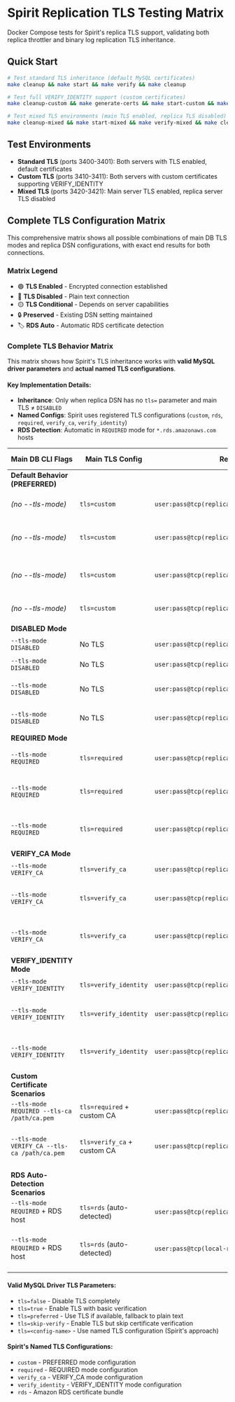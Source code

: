 # Spirit Replication TLS Testing Matrix

Docker Compose tests for Spirit's replica TLS support, validating both replica throttler and binary log replication TLS inheritance.

## Quick Start

```bash
# Test standard TLS inheritance (default MySQL certificates)
make cleanup && make start && make verify && make cleanup

# Test full VERIFY_IDENTITY support (custom certificates)
make cleanup-custom && make generate-certs && make start-custom && make verify-custom && make cleanup-custom

# Test mixed TLS environments (main TLS enabled, replica TLS disabled)
make cleanup-mixed && make start-mixed && make verify-mixed && make cleanup-mixed
```

## Test Environments

- **Standard TLS** (ports 3400-3401): Both servers with TLS enabled, default certificates
- **Custom TLS** (ports 3410-3411): Both servers with custom certificates supporting VERIFY_IDENTITY  
- **Mixed TLS** (ports 3420-3421): Main server TLS enabled, replica server TLS disabled

## Complete TLS Configuration Matrix

This comprehensive matrix shows all possible combinations of main DB TLS modes and replica DSN configurations, with exact end results for both connections.

### Matrix Legend
- 🟢 **TLS Enabled** - Encrypted connection established
- 🔴 **TLS Disabled** - Plain text connection  
- 🟡 **TLS Conditional** - Depends on server capabilities
- 🔒 **Preserved** - Existing DSN setting maintained
- 🏷️ **RDS Auto** - Automatic RDS certificate detection

### Complete TLS Behavior Matrix

This matrix shows how Spirit's TLS inheritance works with **valid MySQL driver parameters** and **actual named TLS configurations**.

#### Key Implementation Details:
- **Inheritance**: Only when replica DSN has no `tls=` parameter and main TLS ≠ `DISABLED`
- **Named Configs**: Spirit uses registered TLS configurations (`custom`, `rds`, `required`, `verify_ca`, `verify_identity`)
- **RDS Detection**: Automatic in `REQUIRED` mode for `*.rds.amazonaws.com` hosts

| Main DB CLI Flags | Main TLS Config | Replica DSN | Replica TLS Config | Final Behavior | Use Case |
|-------------------|-----------------|-------------|-------------------|----------------|----------|
| **Default Behavior (PREFERRED)** |
| *(no --tls-mode)* | `tls=custom` | `user:pass@tcp(replica:3306)/db` | `tls=custom` (inherited) | Both: Conditional TLS | Standard setup |
| *(no --tls-mode)* | `tls=custom` | `user:pass@tcp(replica:3306)/db?tls=false` | No TLS | Main: Conditional, Replica: Disabled | Performance optimization |
| *(no --tls-mode)* | `tls=custom` | `user:pass@tcp(replica:3306)/db?tls=true` | Force TLS | Main: Conditional, Replica: Required | Explicit replica security |
| *(no --tls-mode)* | `tls=custom` | `user:pass@tcp(replica:3306)/db?tls=preferred` | Conditional TLS | Both: Conditional TLS | Explicit conditional |
| **DISABLED Mode** |
| `--tls-mode DISABLED` | No TLS | `user:pass@tcp(replica:3306)/db` | No TLS (no inheritance) | Both: Plain text | No encryption anywhere |
| `--tls-mode DISABLED` | No TLS | `user:pass@tcp(replica:3306)/db?tls=false` | No TLS | Both: Plain text | Explicit confirmation |
| `--tls-mode DISABLED` | No TLS | `user:pass@tcp(replica:3306)/db?tls=preferred` | Conditional TLS | Main: Plain, Replica: Conditional | Override for replica |
| `--tls-mode DISABLED` | No TLS | `user:pass@tcp(replica:3306)/db?tls=true` | Force TLS | Main: Plain, Replica: Required | Security override |
| **REQUIRED Mode** |
| `--tls-mode REQUIRED` | `tls=required` | `user:pass@tcp(replica:3306)/db` | `tls=required` (inherited) | Both: Required TLS | Uniform encryption |
| `--tls-mode REQUIRED` | `tls=required` | `user:pass@tcp(replica:3306)/db?tls=false` | No TLS | Main: Required, Replica: Disabled | Performance exception |
| `--tls-mode REQUIRED` | `tls=required` | `user:pass@tcp(replica:3306)/db?tls=preferred` | Conditional TLS | Main: Required, Replica: Conditional | Downgrade replica |
| **VERIFY_CA Mode** |
| `--tls-mode VERIFY_CA` | `tls=verify_ca` | `user:pass@tcp(replica:3306)/db` | `tls=verify_ca` (inherited) | Both: CA verification | Certificate validation |
| `--tls-mode VERIFY_CA` | `tls=verify_ca` | `user:pass@tcp(replica:3306)/db?tls=false` | No TLS | Main: CA verify, Replica: Disabled | Security/performance split |
| `--tls-mode VERIFY_CA` | `tls=verify_ca` | `user:pass@tcp(replica:3306)/db?tls=true` | Force TLS | Main: CA verify, Replica: Basic TLS | Different security levels |
| **VERIFY_IDENTITY Mode** |
| `--tls-mode VERIFY_IDENTITY` | `tls=verify_identity` | `user:pass@tcp(replica:3306)/db` | `tls=verify_identity` (inherited) | Both: Full verification | Maximum security |
| `--tls-mode VERIFY_IDENTITY` | `tls=verify_identity` | `user:pass@tcp(replica:3306)/db?tls=false` | No TLS | Main: Full verify, Replica: Disabled | High security/fast replica |
| `--tls-mode VERIFY_IDENTITY` | `tls=verify_identity` | `user:pass@tcp(replica:3306)/db?tls=preferred` | Conditional TLS | Main: Full verify, Replica: Conditional | Flexible replica |
| **Custom Certificate Scenarios** |
| `--tls-mode REQUIRED --tls-ca /path/ca.pem` | `tls=required` + custom CA | `user:pass@tcp(replica:3306)/db` | `tls=required` + custom CA | Both: Custom PKI | Corporate certificates |
| `--tls-mode VERIFY_CA --tls-ca /path/ca.pem` | `tls=verify_ca` + custom CA | `user:pass@tcp(replica:3306)/db?tls=true` | Force TLS | Main: Custom CA verify, Replica: Basic TLS | Mixed certificate validation |
| **RDS Auto-Detection Scenarios** |
| `--tls-mode REQUIRED` + RDS host | `tls=rds` (auto-detected) | `user:pass@tcp(replica.rds.amazonaws.com:3306)/db` | `tls=rds` (inherited) | Both: RDS certificates | AWS RDS deployment |
| `--tls-mode REQUIRED` + RDS host | `tls=rds` (auto-detected) | `user:pass@tcp(local-replica:3306)/db` | `tls=required` (non-RDS) | Main: RDS certs, Replica: Custom certs | Mixed environments |

#### Valid MySQL Driver TLS Parameters:
- `tls=false` - Disable TLS completely
- `tls=true` - Enable TLS with basic verification  
- `tls=preferred` - Use TLS if available, fallback to plain text
- `tls=skip-verify` - Enable TLS but skip certificate verification
- `tls=<config-name>` - Use named TLS configuration (Spirit's approach)

#### Spirit's Named TLS Configurations:
- `custom` - PREFERRED mode configuration
- `required` - REQUIRED mode configuration  
- `verify_ca` - VERIFY_CA mode configuration
- `verify_identity` - VERIFY_IDENTITY mode configuration
- `rds` - Amazon RDS certificate bundle